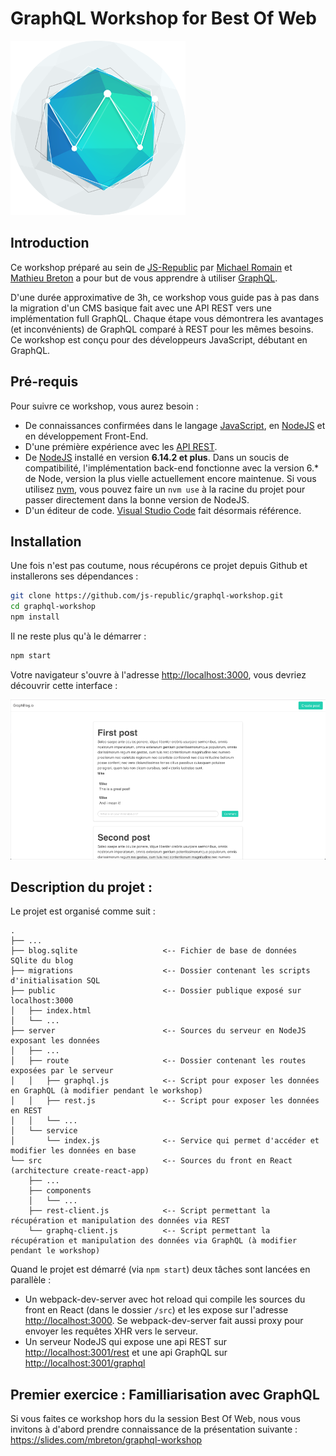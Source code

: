 # GraphQL Workshop for Best Of Web

![alt Logo Best of Web](./docs/bow-logo.png)

## Introduction

Ce workshop préparé au sein de [JS-Republic](http://js-republic.com/) par [Michael Romain](http://twitter.com/michaeldotjs) et [Mathieu Breton](https://twitter.com/matbreton) a pour but de vous apprendre à utiliser [GraphQL](https://graphql.org/).

D'une durée approximative de 3h, ce workshop vous guide pas à pas dans la migration d'un CMS basique fait avec une API REST vers une implémentation full GraphQL. Chaque étape vous démontrera les avantages (et inconvénients) de GraphQL comparé à REST pour les mêmes besoins. Ce workshop est conçu pour des développeurs JavaScript, débutant en GraphQL.

## Pré-requis

Pour suivre ce workshop, vous aurez besoin :

* De connaissances confirmées dans le langage [JavaScript](https://developer.mozilla.org/fr/docs/Web/JavaScript), en [NodeJS](https://nodejs.org/en/) et en développement Front-End.
* D'une prémière expérience avec les [API REST](https://openclassrooms.com/courses/utilisez-des-api-rest-dans-vos-projets-web).
* De [NodeJS](https://nodejs.org/en/) installé en version **6.14.2 et plus**. Dans un soucis de compatibilité, l'implémentation back-end fonctionne avec la version 6.\* de Node, version la plus vielle actuellement encore maintenue. Si vous utilisez [nvm](https://github.com/creationix/nvm), vous pouvez faire un `nvm use` à la racine du projet pour passer directement dans la bonne version de NodeJS.
* D'un éditeur de code. [Visual Studio Code](https://code.visualstudio.com/) fait désormais référence.

## Installation

Une fois n'est pas coutume, nous récupérons ce projet depuis Github et installerons ses dépendances :

```bash
git clone https://github.com/js-republic/graphql-workshop.git
cd graphql-workshop
npm install
```

Il ne reste plus qu'à le démarrer :

```bash
npm start
```

Votre navigateur s'ouvre à l'adresse <http://localhost:3000>, vous devriez découvrir cette interface :

![alt Interface du blog](./docs/blog-screenshot.png)

## Description du projet :

Le projet est organisé comme suit :

```
.
├── ...
├── blog.sqlite                   <-- Fichier de base de données SQlite du blog
├── migrations                    <-- Dossier contenant les scripts d'initialisation SQL
├── public                        <-- Dossier publique exposé sur localhost:3000
│   ├── index.html
│   └── ...
├── server                        <-- Sources du serveur en NodeJS exposant les données
│   ├── ...
│   ├── route                     <-- Dossier contenant les routes exposées par le serveur
│   │   ├── graphql.js            <-- Script pour exposer les données en GraphQL (à modifier pendant le workshop)
│   │   ├── rest.js               <-- Script pour exposer les données en REST
│   │   └── ...
│   └── service
│       └── index.js              <-- Service qui permet d'accéder et modifier les données en base
└── src                           <-- Sources du front en React (architecture create-react-app)
    ├── ...
    ├── components
    │   └── ...
    ├── rest-client.js            <-- Script permettant la récupération et manipulation des données via REST
    └── graphq-client.js          <-- Script permettant la récupération et manipulation des données via GraphQL (à modifier pendant le workshop)
```

Quand le projet est démarré (via `npm start`) deux tâches sont lancées en parallèle :

* Un webpack-dev-server avec hot reload qui compile les sources du front en React (dans le dossier `/src`) et les expose sur l'adresse <http://localhost:3000>. Se webpack-dev-server fait aussi proxy pour envoyer les requêtes XHR vers le serveur.
* Un serveur NodeJS qui expose une api REST sur <http://localhost:3001/rest> et une api GraphQL sur <http://localhost:3001/graphql>

## Premier exercice : Familliarisation avec GraphQL

Si vous faites ce workshop hors du la session Best Of Web, nous vous invitons à d'abord prendre connaissance de la présentation suivante :
<https://slides.com/mbreton/graphql-workshop>
